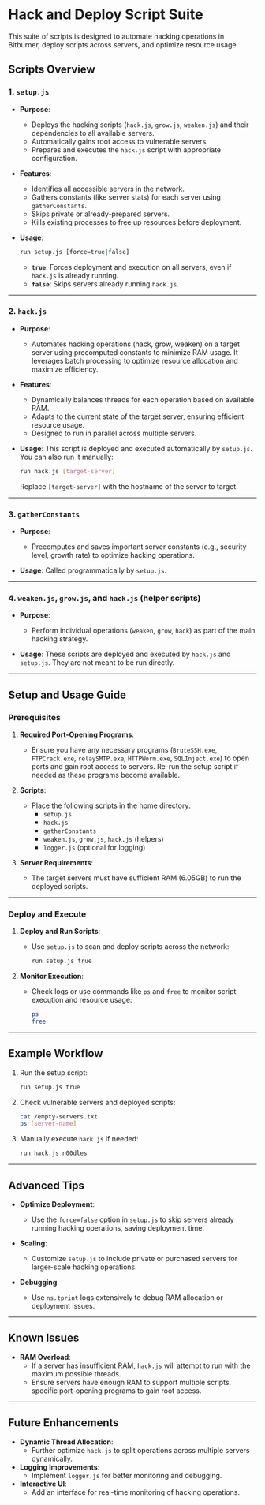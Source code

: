 # Hack and Deploy Script Suite

This suite of scripts is designed to automate hacking operations in Bitburner, deploy scripts across servers, and optimize resource usage.

## Scripts Overview

### 1. `setup.js`
- **Purpose**: 
  - Deploys the hacking scripts (`hack.js`, `grow.js`, `weaken.js`) and their dependencies to all available servers.
  - Automatically gains root access to vulnerable servers.
  - Prepares and executes the `hack.js` script with appropriate configuration.

- **Features**:
  - Identifies all accessible servers in the network.
  - Gathers constants (like server stats) for each server using `gatherConstants`.
  - Skips private or already-prepared servers.
  - Kills existing processes to free up resources before deployment.

- **Usage**:
  ```bash
  run setup.js [force=true|false]
  ```
  - **`true`**: Forces deployment and execution on all servers, even if `hack.js` is already running.
  - **`false`**: Skips servers already running `hack.js`.

---

### 2. `hack.js`
- **Purpose**: 
  - Automates hacking operations (hack, grow, weaken) on a target server using precomputed constants to minimize RAM usage. It leverages batch processing to optimize resource allocation and maximize efficiency.

- **Features**:
  - Dynamically balances threads for each operation based on available RAM.
  - Adapts to the current state of the target server, ensuring efficient resource usage.
  - Designed to run in parallel across multiple servers.

- **Usage**:
  This script is deployed and executed automatically by `setup.js`. You can also run it manually:
  ```bash
  run hack.js [target-server]
  ```
  Replace `[target-server]` with the hostname of the server to target.

---

### 3. `gatherConstants`
- **Purpose**: 
  - Precomputes and saves important server constants (e.g., security level, growth rate) to optimize hacking operations.

- **Usage**:
  Called programmatically by `setup.js`.

---

### 4. `weaken.js`, `grow.js`, and `hack.js` (helper scripts)
- **Purpose**:
  - Perform individual operations (`weaken`, `grow`, `hack`) as part of the main hacking strategy.

- **Usage**:
  These scripts are deployed and executed by `hack.js` and `setup.js`. They are not meant to be run directly.

---

## Setup and Usage Guide

### Prerequisites
1. **Required Port-Opening Programs**:
   - Ensure you have any necessary programs (`BruteSSH.exe`, `FTPCrack.exe`, `relaySMTP.exe`, `HTTPWorm.exe`, `SQLInject.exe`) to open ports and gain root access to servers. Re-run the setup script if needed as these programs become available.

1. **Scripts**:
   - Place the following scripts in the home directory:
     - `setup.js`
     - `hack.js`
     - `gatherConstants`
     - `weaken.js`, `grow.js`, `hack.js` (helpers)
     - `logger.js` (optional for logging)

2. **Server Requirements**:
   - The target servers must have sufficient RAM (6.05GB) to run the deployed scripts. 

---

### Deploy and Execute

1. **Deploy and Run Scripts**:
   - Use `setup.js` to scan and deploy scripts across the network:
     ```bash
     run setup.js true
     ```

2. **Monitor Execution**:
   - Check logs or use commands like `ps` and `free` to monitor script execution and resource usage:
     ```bash
     ps
     free
     ```

---

## Example Workflow

1. Run the setup script:
   ```bash
   run setup.js true
   ```

2. Check vulnerable servers and deployed scripts:
   ```bash
   cat /empty-servers.txt
   ps [server-name]
   ```

3. Manually execute `hack.js` if needed:
   ```bash
   run hack.js n00dles
   ```

---

## Advanced Tips

- **Optimize Deployment**:
  - Use the `force=false` option in `setup.js` to skip servers already running hacking operations, saving deployment time.

- **Scaling**:
  - Customize `setup.js` to include private or purchased servers for larger-scale hacking operations.

- **Debugging**:
  - Use `ns.tprint` logs extensively to debug RAM allocation or deployment issues.

---

## Known Issues

- **RAM Overload**:
  - If a server has insufficient RAM, `hack.js` will attempt to run with the maximum possible threads.
  - Ensure servers have enough RAM to support multiple scripts.
 specific port-opening programs to gain root access.
 
---

## Future Enhancements

- **Dynamic Thread Allocation**:
  - Further optimize `hack.js` to split operations across multiple servers dynamically.
- **Logging Improvements**:
  - Implement `logger.js` for better monitoring and debugging.
- **Interactive UI**:
  - Add an interface for real-time monitoring of hacking operations.

